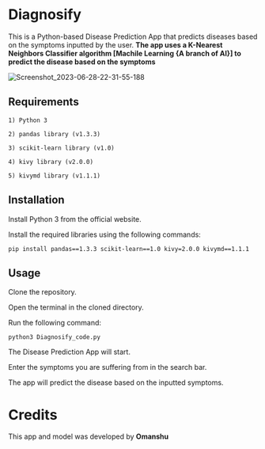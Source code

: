 # Diagnosify 

This is a Python-based Disease Prediction App that predicts diseases based on the symptoms inputted by the user. **The app uses a K-Nearest Neighbors Classifier algorithm [Machile Learning {A branch of AI}] to predict the disease based on the symptoms**

![Screenshot_2023-06-28-22-31-55-188](https://github.com/Omanshu209/DiseasePredicting_App-ML/assets/114089324/7100bde6-39d7-4ef8-84cb-7985f8435d85)

## Requirements
```
1) Python 3

2) pandas library (v1.3.3)

3) scikit-learn library (v1.0)

4) kivy library (v2.0.0)

5) kivymd library (v1.1.1)
```
## Installation

Install Python 3 from the official website.

Install the required libraries using the following commands:
```
pip install pandas==1.3.3 scikit-learn==1.0 kivy=2.0.0 kivymd==1.1.1
```
## Usage

Clone the repository.

Open the terminal in the cloned directory.

Run the following command:
```
python3 Diagnosify_code.py
```
The Disease Prediction App will start.

Enter the symptoms you are suffering from in the search bar.

The app will predict the disease based on the inputted symptoms.

# Credits
This app and model was developed by **Omanshu**

